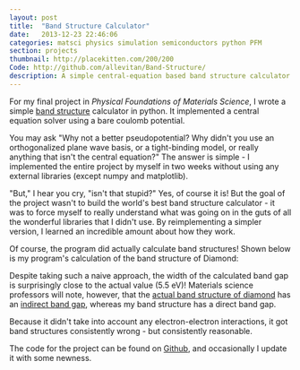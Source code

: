 ```yaml
---
layout: post
title:  "Band Structure Calculator"
date:   2013-12-23 22:46:06
categories: matsci physics simulation semiconductors python PFM
section: projects
thumbnail: http://placekitten.com/200/200
Code: http://github.com/allevitan/Band-Structure/
description: A simple central-equation based band structure calculator made for a computational materials science class.
---
```


For my final project in *Physical Foundations of Materials Science*, I wrote a simple [band structure](http://en.wikipedia.org/wiki/Electronic_band_structure) calculator in python. It implemented a central equation solver using a bare coulomb potential.

You may ask "Why not a better pseudopotential? Why didn't you use an orthogonalized plane wave basis, or a tight-binding model, or really anything that isn't the central equation?" The answer is simple - I implemented the entire project by myself in two weeks without using any external libraries (except numpy and matplotlib).

"But," I hear you cry, "isn't that stupid?" Yes, of course it is! But the goal of the project wasn't to build the world's best band structure calculator - it was to force myself to really understand what was going on in the guts of all the wonderful libraries that I didn't use. By reimplementing a simpler version, I learned an incredible amount about how they work.

Of course, the program did actually calculate band structures! Shown below is my program's calculation of the band structure of Diamond:


Despite taking such a naive approach, the width of the calculated band gap is surprisingly close to the actual value (5.5 eV)! Materials science professors will note, however, that the [actual band structure of diamond](http://www.nextnano.com/nextnano3/images/tutorial/1DTightBinding_bulk_GaAs_GaP/BandStructureC_Vogl.jpg) has an [indirect band gap](http://en.wikipedia.org/wiki/Direct_and_indirect_band_gaps), whereas my band structure has a direct band gap.

Because it didn't take into account any electron-electron interactions, it got band structures consistently wrong - but consistently reasonable.

The code for the project can be found on [Github](http://github.com/allevitan/Band-Structure), and occasionally I update it with some newness.
